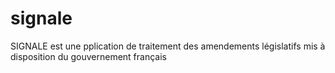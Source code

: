 # signale
SIGNALE est une pplication de traitement des amendements législatifs mis à disposition du gouvernement français
